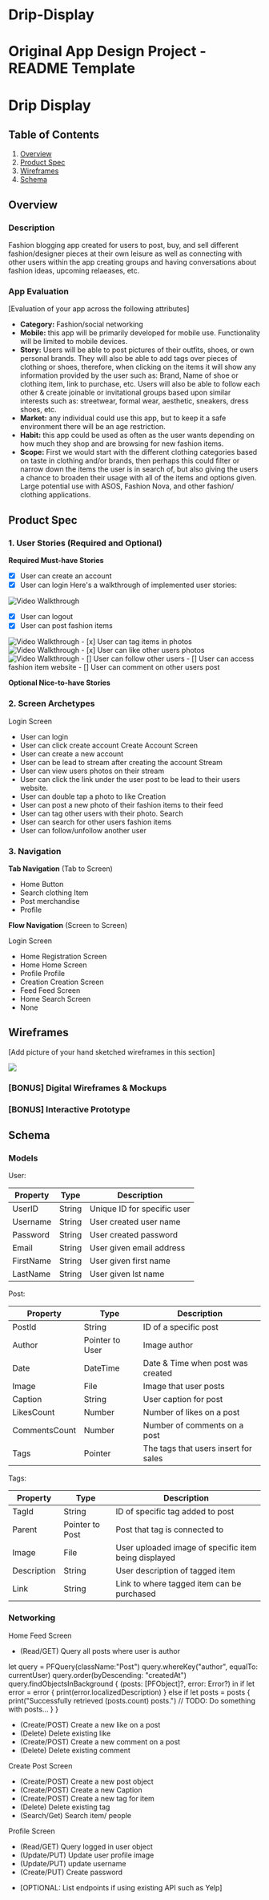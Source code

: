 # Drip-Display
Original App Design Project - README Template
===

# Drip Display

## Table of Contents
1. [Overview](#Overview)
1. [Product Spec](#Product-Spec)
1. [Wireframes](#Wireframes)
2. [Schema](#Schema)

## Overview
### Description
Fashion blogging app created for users to post, buy, and sell different fashion/designer pieces at their own leisure as well as connecting with other users within the app creating groups and having conversations about fashion ideas, upcoming relaeases, etc.

### App Evaluation
[Evaluation of your app across the following attributes]
- **Category:** Fashion/social networking 
- **Mobile:** this app will be primarily developed for mobile use. Functionality will be limited to mobile devices.
- **Story:**  Users will be able to post pictures of their outfits, shoes, or own personal brands. They will also be able to add tags over pieces of clothing or shoes, therefore, when clicking on the items it will show any information provided by the user such as: Brand, Name of shoe or clothing item, link to purchase, etc. Users will also be able to follow each other & create joinable or invitational groups based upon similar interests such as: streetwear, formal wear, aesthetic, sneakers, dress shoes, etc.
- **Market:** any individual could use this app, but to keep it a safe environment there will be an age restriction.
- **Habit:** this app could be used as often as the user wants depending on how much they shop and are browsing for new fashion items. 
- **Scope:** First we would start with the different clothing categories based on taste in clothing and/or brands, then perhaps this could filter or narrow down the items the user is in search of, but also giving the users a chance to broaden their usage with all of the items and options given. Large potential use with ASOS, Fashion Nova, and other fashion/ clothing applications.

## Product Spec

### 1. User Stories (Required and Optional)

**Required Must-have Stories**

- [x] User can create an account
- [x] User can login
Here's a walkthrough of implemented user stories:

<img src= 'https://github.com/Breanna002/Drip-Display/blob/main/Seminar1stGif.gif' title='Video Walkthrough' width='' alt='Video Walkthrough' />

- [x] User can logout
- [x] User can post fashion items
<img src= 'https://github.com/Breanna002/Drip-Display/blob/main/Seminar2ndGif.gif' title='Video Walkthrough' width='' alt='Video Walkthrough' />
- [x] User can tag items in photos
<img src = 'https://github.com/Breanna002/Drip-Display/blob/main/Seminar3rdGif.gif' title= 'Video Walkthrough' width= '' alt= 'Video Walkthrough' />
- [x] User can like other users photos
<img src = 'https://github.com/Breanna002/Drip-Display/blob/main/Seminar4thGif.gif' title= 'Video Walkthrough' width= '' alt= 'Video Walkthrough' />
- [] User can follow other users 
- [] User can access fashion item website
- [] User can comment on other users post


**Optional Nice-to-have Stories**

### 2. Screen Archetypes

Login Screen
* User can login
* User can click create account
Create Account Screen
* User can create a new account
* User can be lead to stream after creating the account
Stream
* User can view users photos on their stream
* User can click the link under the user post to be lead to their users website. 
* User can double tap a photo to like
Creation
* User can post a new photo of their fashion items to their feed
* User can tag other users with their photo. 
Search
* User can search for other users fashion items 
* User can follow/unfollow another user

### 3. Navigation

**Tab Navigation** (Tab to Screen)

* Home Button
* Search clothing Item
* Post merchandise 
* Profile

**Flow Navigation** (Screen to Screen)

Login Screen
* Home
Registration Screen
* Home
Home Screen 
* Profile
Profile 
* Creation
Creation Screen
* Feed
Feed Screen 
* Home
Search Screen
* None
## Wireframes
[Add picture of your hand sketched wireframes in this section]

![](https://i.imgur.com/BRr680o.jpg)



### [BONUS] Digital Wireframes & Mockups

### [BONUS] Interactive Prototype

## Schema 
### Models
User:

| Property        | Type                   | Description                 |
| --------------- | ---------------------- | --------------------------- |
| UserID          | String                 | Unique ID for specific user |
| Username  | String | User created user name                            |
| Password        | String                 | User created password       |
| Email           | String                 | User given email address    |
| FirstName       | String                 | User given first name       |
| LastName        | String                 | User given lst name         |


Post:

| Property      | Type    | Description                          |
| ------------- | ------- | ------------------------------------ |
| PostId | String |ID of a specific post   |
| Author |Pointer to User | Image author |
| Date   |DateTime | Date & Time when post was created           |
| Image  | File    | Image that user posts                |
| Caption| String  | User caption for post                |
| LikesCount    | Number  | Number of likes on a post            |
| CommentsCount | Number  | Number of comments on a post         |
| Tags | Pointer | The tags that users insert for sales |

Tags:


|Property    | Type        | Description                                             |
| ----------- | --------------- | ---------------------------------------------------- |
| TagId       | String          | ID of specific tag added to post                     |
| Parent      | Pointer to Post | Post that tag is connected to                        |
| Image       | File            | User uploaded image of specific item being displayed |
| Description | String          | User description of tagged item                      |
| Link        | String          | Link to where tagged item can be purchased           |


### Networking
Home Feed Screen
* (Read/GET) Query all posts where user is author

let query = PFQuery(className:"Post")
query.whereKey("author", equalTo: currentUser)
query.order(byDescending: "createdAt")
query.findObjectsInBackground { (posts: [PFObject]?, error: Error?) in
   if let error = error { 
      print(error.localizedDescription)
   } else if let posts = posts {
      print("Successfully retrieved \(posts.count) posts.")
  // TODO: Do something with posts...
   }
}

* (Create/POST) Create a new like on a post
* (Delete) Delete existing like
* (Create/POST) Create a new comment on a post
* (Delete) Delete existing comment

Create Post Screen
* (Create/POST) Create a new post object
* (Create/POST) Create a new Caption
* (Create/POST) Create a new tag for item
* (Delete) Delete existing tag 
* (Search/Get) Search item/ people

Profile Screen
* (Read/GET) Query logged in user object
* (Update/PUT) Update user profile image
* (Update/PUT) update username
* (Create/PUT) Create password
- [OPTIONAL: List endpoints if using existing API such as Yelp]
